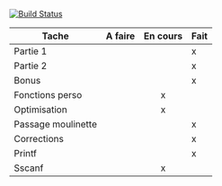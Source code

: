 [![Build Status](https://travis-ci.org/Chr0nos/libft.svg?branch=master)](https://travis-ci.org/Chr0nos/libft)

Tache               | A faire | En cours | Fait
--------------------|:-------:|:--------:|-----
Partie 1            |         |          | x
Partie 2            |         |          | x
Bonus               |         |          | x
Fonctions perso     |         |     x    |
Optimisation        |         |     x    |
Passage moulinette  |         |          | x
Corrections         |         |          | x
Printf              |         |          | x
Sscanf              |         |     x    |
